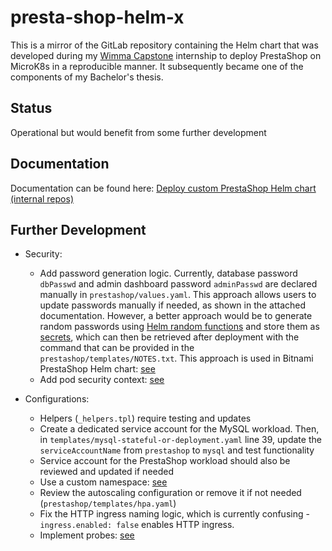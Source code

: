 # presta-shop-helm-x

This is a mirror of the GitLab repository containing the Helm chart that was developed during my [Wimma Capstone](https://wimma-capstone.jamk.fi/) internship to deploy PrestaShop on MicroK8s in a reproducible manner. It subsequently became one of the components of my Bachelor's thesis.

## Status

Operational but would benefit from some further development

## Documentation

Documentation can be found here: [Deploy custom PrestaShop Helm chart (internal repos)](https://wimma-capstone.pages.labranet.jamk.fi/support-material/3.%20OPS/Reference%20Product%20-%20Prestashop/Setup%20guides/Helm/helm-prestashop-deployment-internal-repos/)

## Further Development

* Security:
    * Add password generation logic. Currently, database password `dbPasswd` and admin dashboard password `adminPasswd` are declared manually in `prestashop/values.yaml`. This approach allows users to update passwords manually if needed, as shown in the attached documentation. However, a better approach would be to generate random passwords using [Helm random functions](https://helm.sh/docs/chart_template_guide/function_list/#randalphanum-randalpha-randnumeric-and-randascii) and store them as [secrets](https://kubernetes.io/docs/concepts/configuration/secret/), which can then be retrieved after deployment with the command that can be provided in the `prestashop/templates/NOTES.txt`. This approach is used in Bitnami PrestaShop Helm chart: [see](https://artifacthub.io/packages/helm/bitnami/prestashop)
    * Add pod security context: [see](https://kubernetes.io/docs/tasks/configure-pod-container/security-context/)

* Configurations:
    * Helpers (`_helpers.tpl`) require testing and updates 
    * Create a dedicated service account for the MySQL workload. Then, in `templates/mysql-stateful-or-deployment.yaml` line 39, update the `serviceAccountName` from `prestashop` to `mysql` and test functionality
    * Service account for the PrestaShop workload should also be reviewed and updated if needed
    * Use a custom namespace: [see](https://kubernetes.io/docs/concepts/overview/working-with-objects/namespaces/)
    * Review the autoscaling configuration or remove it if not needed (`prestashop/templates/hpa.yaml`)
    * Fix the HTTP ingress naming logic, which is currently confusing - `ingress.enabled: false` enables HTTP ingress.
    * Implement probes: [see](https://kubernetes.io/docs/tasks/configure-pod-container/configure-liveness-readiness-startup-probes/)